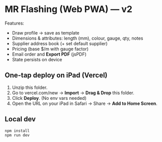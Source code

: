 # MR Flashing (Web PWA) — v2
Features:
- Draw profile → save as template
- Dimensions & attributes: length (mm), colour, gauge, qty, notes
- Supplier address book (+ set default supplier)
- Pricing (base $/m with gauge factor)
- Email order and **Export PDF** (jsPDF)
- State persists on device

## One-tap deploy on iPad (Vercel)
1) Unzip this folder.
2) Go to vercel.com/new → **Import** → **Drag & Drop** this folder.
3) Click **Deploy**. (No env vars needed)
4) Open the URL on your iPad in Safari → Share → **Add to Home Screen**.

## Local dev
```bash
npm install
npm run dev
```